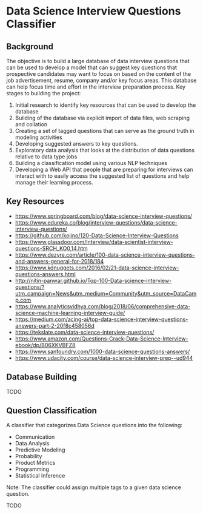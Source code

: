 # Data Science Interview Questions Classifier

## Background

The objective is to build a large database of data interview questions that can be used to develop a model that can suggest key questions that prospective candidates may want to focus on based on the content of the job advertisement, resume, company and/or key focus areas.  This database can help focus time and effort in the interview preparation process.  Key stages to building the project:

1.  Initial research to identify key resources that can be used to develop the database
2.  Building of the database via explicit import of data files, web scraping and collation
3.  Creating a set of tagged questions that can serve as the ground truth in modeling activities
4.  Developing suggested answers to key questions.
5.  Exploratory data analysis that looks at the distribution of data questions relative to data type jobs
6.  Building a classification model using various NLP techniques
7.  Developing a Web API that people that are preparing for interviews can interact with to easily access the suggested list of questions and help manage their learning process.

## Key Resources

- https://www.springboard.com/blog/data-science-interview-questions/ 
- https://www.edureka.co/blog/interview-questions/data-science-interview-questions/ 
- https://github.com/kojino/120-Data-Science-Interview-Questions
- https://www.glassdoor.com/Interview/data-scientist-interview-questions-SRCH_KO0,14.htm 
- https://www.dezyre.com/article/100-data-science-interview-questions-and-answers-general-for-2018/184 
- https://www.kdnuggets.com/2016/02/21-data-science-interview-questions-answers.html 
- http://nitin-panwar.github.io/Top-100-Data-science-interview-questions/?utm_campaign=News&utm_medium=Community&utm_source=DataCamp.com 
- https://www.analyticsvidhya.com/blog/2018/06/comprehensive-data-science-machine-learning-interview-guide/ 
- https://medium.com/acing-ai/top-data-science-interview-questions-answers-part-2-20f8c458056d 
- https://tekslate.com/data-science-interview-questions/
- https://www.amazon.com/Questions-Crack-Data-Science-Interview-ebook/dp/B06XKVBFZ8 
- https://www.sanfoundry.com/1000-data-science-questions-answers/
- https://www.udacity.com/course/data-science-interview-prep--ud944 

## Database Building

TODO

## Question Classification

A classifier that categorizes Data Science questions into the following:

* Communication
* Data Analysis
* Predictive Modeling
* Probability
* Product Metrics
* Programming
* Statistical Inference

Note:  The classifier could assign multiple tags to a given data science question.

TODO

